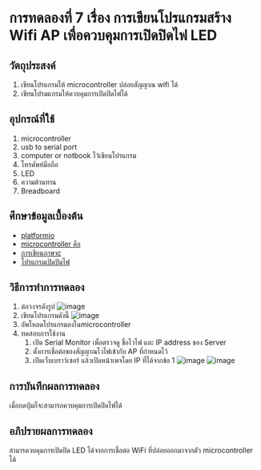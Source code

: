 # การทดลองที่ 7 เรื่อง การเขียนโปรแกรมสร้าง Wifi AP เพื่อควบคุมการเปิดปิดไฟ LED
## วัตถุประสงค์
1. เขียนโปรแกรมให้ microcontroller ปล่อยสัญญาณ wifi ได้
2. เขียนโปรมแกรมให้ควบคุมการเปิดปิดไฟได้
## อุปกรณ์ที่ใช้
1. microcontroller
2. usb to serial port
3. computer or notbook ไว้เขียนโปรแกรม
4. โทรศัพท์มือถือ
5. LED
6. ความต้านทาน
7. Breadboard
## ศึกษาข้อมูลเบื้องต้น
* [platformio](https://platformio.org/)
* [microcontroller คือ](https://thiti.dev/blog/28/)
* [การเขียนภาษาc](https://www.myarduino.net/article/8/)
* [โปรแกรมเปิดปิดไฟ](https://www.myarduino.net/article/410/)
## วิธีการทำการทดลอง
1. ต่อวงจรดังรูป
![image](https://user-images.githubusercontent.com/80880831/112741784-be06cf00-8fb2-11eb-978a-cd3fc2381a59.png)
2. เขียนโปรแกรมดังนี้
![image](https://user-images.githubusercontent.com/80880831/112741777-af201c80-8fb2-11eb-997b-929a1293fe39.jpeg)
3. อัพโหลดโปรแกรมลงในmicrocontroller
4. ทดสอบการใช้งาน
    1. เปิด Serial Monitor เพื่อตรวจดู ชื่อไวไฟ และ IP address ของ Server 
    2. ตั้งการเชื่อต่อของสัญญาณไวไฟเข้ากับ AP ที่กำหนดไว้
    3. เปิดเว็บเบราว์เซอร์ แล้วเปิดหน้าเพจโดย IP ที่ได้จากข้อ 1
    ![image](https://user-images.githubusercontent.com/80880831/112741797-e1317e80-8fb2-11eb-9229-80a2a83a818c.png)
    ![image](https://user-images.githubusercontent.com/80880831/112741799-e8588c80-8fb2-11eb-9973-62579f191ed7.png)
## การบันทึกผลการทดลอง
เมื่อกดปุ่มก็จะสามารถควบคุมการเปิดปิดไฟได้
## อภิปรายผลการทดลอง
สามารควบคุมการเปิดปิด LED ได้จากการเชื่อต่อ WiFi ที่ปล่อยออกมาจากตัว microcontroller ได้
